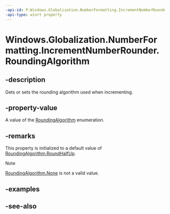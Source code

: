 ```yaml
---
-api-id: P:Windows.Globalization.NumberFormatting.IncrementNumberRounder.RoundingAlgorithm
-api-type: winrt property
---
```


<!-- Property syntax
public Windows.Globalization.NumberFormatting.RoundingAlgorithm RoundingAlgorithm { get;  set; }
-->

# Windows.Globalization.NumberFormatting.IncrementNumberRounder.RoundingAlgorithm

## -description

Gets or sets the rounding algorithm used when incrementing.

## -property-value

A value of the [RoundingAlgorithm](roundingalgorithm.md) enumeration.

## -remarks

This property is initialized to a default value of [RoundingAlgorithm.RoundHalfUp](roundingalgorithm.md).

> [!NOTE]
> [RoundingAlgorithm.None](roundingalgorithm.md) is not a valid value.

## -examples

## -see-also
